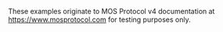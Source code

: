 These examples originate to MOS Protocol v4 documentation at https://www.mosprotocol.com for testing purposes only.
